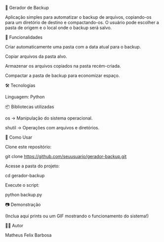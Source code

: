 📁 Gerador de Backup

Aplicação simples para automatizar o backup de arquivos, copiando-os para um diretório de destino e compactando-os. O usuário pode escolher a pasta de origem e o local onde o backup será salvo.

🚀 Funcionalidades

Criar automaticamente uma pasta com a data atual para o backup.

Copiar arquivos da pasta alvo.

Armazenar os arquivos copiados na pasta recém-criada.

Compactar a pasta de backup para economizar espaço.

🛠 Tecnologias

Linguagem: Python

📦 Bibliotecas utilizadas

os → Manipulação do sistema operacional.

shutil → Operações com arquivos e diretórios.

📌 Como Usar

Clone este repositório:

git clone https://github.com/seuusuario/gerador-backup.git

Acesse a pasta do projeto:

cd gerador-backup

Execute o script:

python backup.py

📷 Demonstração

(Inclua aqui prints ou um GIF mostrando o funcionamento do sistema!)

🧑‍💻 Autor

Matheus Felix Barbosa

